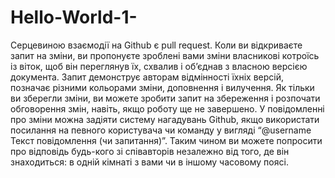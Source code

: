 # Hello-World-1-
Серцевиною взаємодії на Github є pull request. Коли ви відкриваєте запит на зміни, ви пропонуєте зроблені вами зміни власникові котроїсь із віток, щоб він переглянув їх, схвалив і об’єднав з власною версією документа. Запит демонструє авторам відмінності їхніх версій, позначає різними кольорами зміни, доповнення і вилучення.
Як тільки ви зберегли зміни, ви можете зробити запит на збереження і розпочати обговорення змін, навіть, якщо роботу ще не завершено.
У повідомленні про зміни можна задіяти систему нагадувань Github, якщо використати посилання на певного користувача чи команду у вигляді “@username Текст повідомлення (чи запитання)”. Таким чином ви можете попросити про відповідь будь-кого зі співавторів незалежно від того, де він знаходиться: в одній кімнаті з вами чи в іншому часовому поясі.
